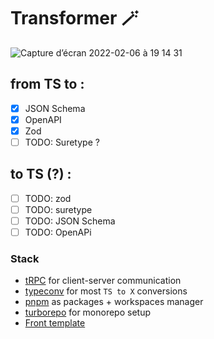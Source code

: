 # Transformer 🪄

![Capture d’écran 2022-02-06 à 19 14 31](https://user-images.githubusercontent.com/47224540/152695146-33b9f4fb-0e97-4ede-890c-615ba02fe7e0.png)

## from TS to :

-   [x] JSON Schema
-   [x] OpenAPI
-   [x] Zod
-   [ ] TODO: Suretype ?

## to TS (?) :

-   [ ] TODO: zod
-   [ ] TODO: suretype
-   [ ] TODO: JSON Schema
-   [ ] TODO: OpenAPi

### Stack

-   [tRPC](https://trpc.io/) for client-server communication
-   [typeconv](https://github.com/grantila/typeconv) for most `TS to X` conversions
-   [pnpm](https://pnpm.io/) as packages + workspaces manager
-   [turborepo](https://turborepo.org/) for monorepo setup
-   [Front template](https://github.com/astahmer/vite-react-chakra-ts)
